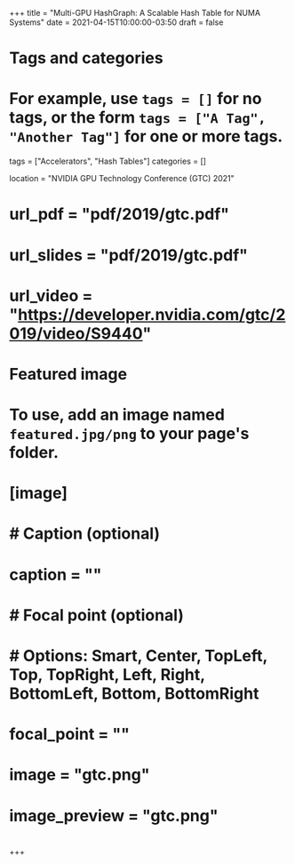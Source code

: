 +++
title = "Multi-GPU HashGraph: A Scalable Hash Table for NUMA Systems"
date = 2021-04-15T10:00:00-03:50
draft = false

# Tags and categories
# For example, use `tags = []` for no tags, or the form `tags = ["A Tag", "Another Tag"]` for one or more tags.
tags = ["Accelerators", "Hash Tables"]
categories = []

location = "NVIDIA GPU Technology Conference (GTC) 2021"

# url_pdf = "pdf/2019/gtc.pdf"
# url_slides = "pdf/2019/gtc.pdf"
# url_video = "https://developer.nvidia.com/gtc/2019/video/S9440"
# Featured image
# To use, add an image named `featured.jpg/png` to your page's folder. 
# [image]
#   # Caption (optional)
#   caption = ""
# 
#   # Focal point (optional)
#   # Options: Smart, Center, TopLeft, Top, TopRight, Left, Right, BottomLeft, Bottom, BottomRight
#   focal_point = ""
# 
#   image = "gtc.png"
#   image_preview = "gtc.png"
# 
+++
